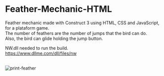 # Feather-Mechanic-HTML
Feather mechanic made with Construct 3 using HTML, CSS and JavaScript, for a plataform game.<br>
The number of feathers are the number of jumps that the bird can do.<br>
Also, the bird can glide holding the jump button.<br>

NW.dll needed to run the build.<br>
https://www.dllme.com/dll/files/nw
<br><br>

![print-feather](https://github.com/Pixelikas/Feather-Mechanic-HTML/assets/67108278/5c0fd722-613d-487e-b95d-3a6718ed75c5)

